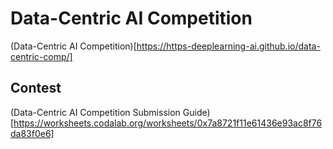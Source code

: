 # Data-Centric AI Competition

(Data-Centric AI Competition)[https://https-deeplearning-ai.github.io/data-centric-comp/]

## Contest

(Data-Centric AI Competition Submission Guide)[https://worksheets.codalab.org/worksheets/0x7a8721f11e61436e93ac8f76da83f0e6]
